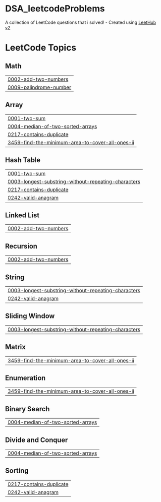 # DSA_leetcodeProblems
A collection of LeetCode questions that i solved! - Created using [LeetHub v2](https://github.com/arunbhardwaj/LeetHub-2.0)

<!---LeetCode Topics Start-->
# LeetCode Topics
## Math
|  |
| ------- |
| [0002-add-two-numbers](https://github.com/JakeeUp/DSA_leetcodeProblems/tree/master/0002-add-two-numbers) |
| [0009-palindrome-number](https://github.com/JakeeUp/DSA_leetcodeProblems/tree/master/0009-palindrome-number) |
## Array
|  |
| ------- |
| [0001-two-sum](https://github.com/JakeeUp/DSA_leetcodeProblems/tree/master/0001-two-sum) |
| [0004-median-of-two-sorted-arrays](https://github.com/JakeeUp/DSA_leetcodeProblems/tree/master/0004-median-of-two-sorted-arrays) |
| [0217-contains-duplicate](https://github.com/JakeeUp/DSA_leetcodeProblems/tree/master/0217-contains-duplicate) |
| [3459-find-the-minimum-area-to-cover-all-ones-ii](https://github.com/JakeeUp/DSA_leetcodeProblems/tree/master/3459-find-the-minimum-area-to-cover-all-ones-ii) |
## Hash Table
|  |
| ------- |
| [0001-two-sum](https://github.com/JakeeUp/DSA_leetcodeProblems/tree/master/0001-two-sum) |
| [0003-longest-substring-without-repeating-characters](https://github.com/JakeeUp/DSA_leetcodeProblems/tree/master/0003-longest-substring-without-repeating-characters) |
| [0217-contains-duplicate](https://github.com/JakeeUp/DSA_leetcodeProblems/tree/master/0217-contains-duplicate) |
| [0242-valid-anagram](https://github.com/JakeeUp/DSA_leetcodeProblems/tree/master/0242-valid-anagram) |
## Linked List
|  |
| ------- |
| [0002-add-two-numbers](https://github.com/JakeeUp/DSA_leetcodeProblems/tree/master/0002-add-two-numbers) |
## Recursion
|  |
| ------- |
| [0002-add-two-numbers](https://github.com/JakeeUp/DSA_leetcodeProblems/tree/master/0002-add-two-numbers) |
## String
|  |
| ------- |
| [0003-longest-substring-without-repeating-characters](https://github.com/JakeeUp/DSA_leetcodeProblems/tree/master/0003-longest-substring-without-repeating-characters) |
| [0242-valid-anagram](https://github.com/JakeeUp/DSA_leetcodeProblems/tree/master/0242-valid-anagram) |
## Sliding Window
|  |
| ------- |
| [0003-longest-substring-without-repeating-characters](https://github.com/JakeeUp/DSA_leetcodeProblems/tree/master/0003-longest-substring-without-repeating-characters) |
## Matrix
|  |
| ------- |
| [3459-find-the-minimum-area-to-cover-all-ones-ii](https://github.com/JakeeUp/DSA_leetcodeProblems/tree/master/3459-find-the-minimum-area-to-cover-all-ones-ii) |
## Enumeration
|  |
| ------- |
| [3459-find-the-minimum-area-to-cover-all-ones-ii](https://github.com/JakeeUp/DSA_leetcodeProblems/tree/master/3459-find-the-minimum-area-to-cover-all-ones-ii) |
## Binary Search
|  |
| ------- |
| [0004-median-of-two-sorted-arrays](https://github.com/JakeeUp/DSA_leetcodeProblems/tree/master/0004-median-of-two-sorted-arrays) |
## Divide and Conquer
|  |
| ------- |
| [0004-median-of-two-sorted-arrays](https://github.com/JakeeUp/DSA_leetcodeProblems/tree/master/0004-median-of-two-sorted-arrays) |
## Sorting
|  |
| ------- |
| [0217-contains-duplicate](https://github.com/JakeeUp/DSA_leetcodeProblems/tree/master/0217-contains-duplicate) |
| [0242-valid-anagram](https://github.com/JakeeUp/DSA_leetcodeProblems/tree/master/0242-valid-anagram) |
<!---LeetCode Topics End-->
